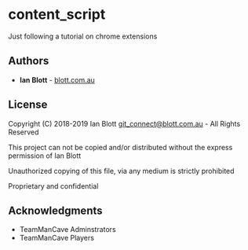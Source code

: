 # content_script

Just following a tutorial on chrome extensions

## Authors

* **Ian Blott** - [blott.com.au](http://blott.com.au)

## License

Copyright (C) 2018-2019 Ian Blott <git_connect@blott.com.au> - All Rights Reserved

This project can not be copied and/or distributed without the express permission of Ian Blott

Unauthorized copying of this file, via any medium is strictly prohibited 

Proprietary and confidential
 
## Acknowledgments

* TeamManCave Adminstrators
* TeamManCave Players
